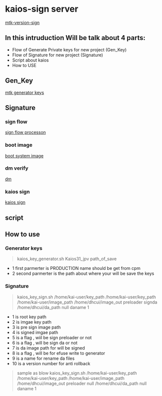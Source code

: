 # kaios-sign server 
[mtk-version-sign](https://git.kaiostech.com/xiao.yu/local_project/-/blob/master/version_sign/README.md)

## In this intruduction Will be talk about 4 parts:
*  Flow of Generate Private keys for new project (Gen_Key)
*  Flow of Signature for new project (Signature)
*  Script about kaios
*  How to USE

## Gen_Key

[mtk generator keys](https://www.processon.com/mindmap/5ebb5ba5f346fb6907ef6148)


## Signature

### sign flow
[sign flow processon](https://www.processon.com/diagraming/5e66e7e0e4b06578661f76bd)

### boot image
[boot system image](https://www.processon.com/apps/5e7b1a46e4b01518203cc98a)

### dm verify
[dm](https://www.processon.com/apps/5e79c847e4b092510f713b56)

### kaios sign
[kaios sign](https://www.processon.com/mindmap/5e859a59e4b0893f957c88c4)

## script

## How to use

### Generator keys


>  kaios_key_generator.sh Kaios31_jpv path_of_save

* 1 first parmerter is PRODUCTION name should be get from cpm 
* 2 second parmerter is the path about where your will be save the keys


### Signature
>  kaios_key_sign.sh /home/kai-user/key_path /home/kai-user/key_path /home/kai-user/image_path /home/dhcui/image_out preloader signda /home/dhcui/da_path null daname 1

* 1  is root key path
* 2  is imgae key path
* 3  is pre sign image path
* 4  is signed imgae path
* 5  is a flag , wiil be sign preloader or not
* 6  is a flag , will be sign da or not
* 7  is da image path for will be signed
* 8  is a flag , will be for efuse write  to generator
* 9  is a name for rename da files 
* 10 is a version number for anti rollback

>  sample as blow 
>  kaios_key_sign.sh /home/kai-user/key_path /home/kai-user/key_path /home/kai-user/image_path /home/dhcui/image_out preloader null /home/dhcui/da_path null daname 1
